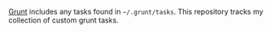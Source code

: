 [Grunt](https://github.com/cowboy/grunt) includes any tasks found in `~/.grunt/tasks`. This repository tracks my collection of custom grunt tasks.
